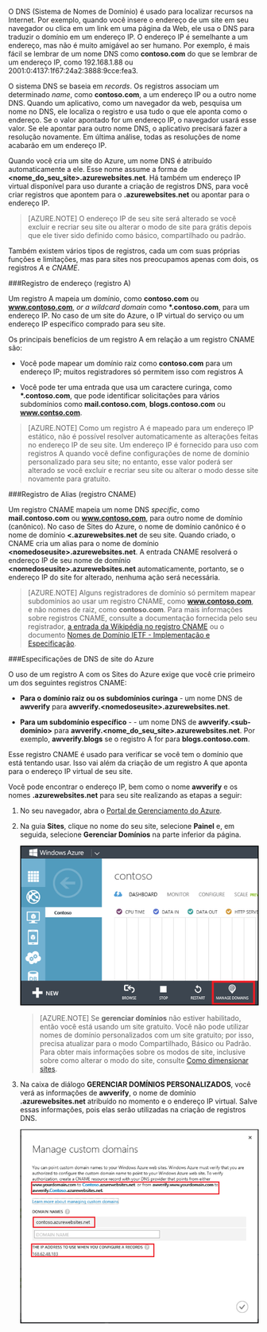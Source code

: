 ﻿O DNS (Sistema de Nomes de Domínio) é usado para localizar recursos na Internet. Por exemplo, quando você insere o endereço de um site em seu navegador ou clica em um link em uma página da Web, ele usa o DNS para traduzir o domínio em um endereço IP. O endereço IP é semelhante a um endereço, mas não é muito amigável ao ser humano. Por exemplo, é mais fácil se lembrar de um nome DNS como **contoso.com** do que se lembrar de um endereço IP, como 192.168.1.88 ou 2001:0:4137:1f67:24a2:3888:9cce:fea3.

O sistema DNS se baseia em *records*. Os registros associam um determinado *name*, como **contoso.com**, a um endereço IP ou a outro nome DNS. Quando um aplicativo, como um navegador da web, pesquisa um nome no DNS, ele localiza o registro e usa tudo o que ele aponta como o endereço. Se o valor apontado for um endereço IP, o navegador usará esse valor. Se ele apontar para outro nome DNS, o aplicativo precisará fazer a resolução novamente. Em última análise, todas as resoluções de nome acabarão em um endereço IP.

Quando você cria um site do Azure, um nome DNS é atribuído automaticamente a ele. Esse nome assume a forma de **&lt;nome_do_seu_site&gt;.azurewebsites.net**. Há também um endereço IP virtual disponível para uso durante a criação de registros DNS, para você criar registros que apontem para o **.azurewebsites.net** ou apontar para o endereço IP.

> [AZURE.NOTE] O endereço IP de seu site será alterado se você excluir e recriar seu site ou alterar o modo de site para grátis depois que ele tiver sido definido como básico, compartilhado ou padrão.

Também existem vários tipos de registros, cada um com suas próprias funções e limitações, mas para sites nos preocupamos apenas com dois, os registros *A* e *CNAME*.

###Registro de endereço (registro A)

Um registro A mapeia um domínio, como **contoso.com** ou **www.contoso.com**, *or a wildcard domain* como **\*.contoso.com**, para um endereço IP. No caso de um site do Azure, o IP virtual do serviço ou um endereço IP específico comprado para seu site.

Os principais benefícios de um registro A em relação a um registro CNAME são:

* Você pode mapear um domínio raiz como **contoso.com** para um endereço IP; muitos registradores só permitem isso com registros A

* Você pode ter uma entrada que usa um caractere curinga, como **\*.contoso.com**, que pode identificar solicitações para vários subdomínios como **mail.contoso.com**, **blogs.contoso.com** ou **www.contso.com**.

> [AZURE.NOTE] Como um registro A é mapeado para um endereço IP estático, não é possível resolver automaticamente as alterações feitas no endereço IP de seu site. Um endereço IP é fornecido para uso com registros A quando você define configurações de nome de domínio personalizado para seu site; no entanto, esse valor poderá ser alterado se você excluir e recriar seu site ou alterar o modo desse site novamente para gratuito.

###Registro de Alias (registro CNAME)

Um registro CNAME mapeia um nome DNS *specific*, como **mail.contoso.com** ou **www.contoso.com**, para outro nome de domínio (canônico). No caso de Sites do Azure, o nome de domínio canônico é o nome de domínio **&lt;<nomedoseusite>.azurewebsites.net** de seu site. Quando criado, o CNAME cria um alias para o nome de domínio **&lt;nomedoseusite>.azurewebsites.net**. A entrada CNAME resolverá o endereço IP de seu nome de domínio **&lt;nomedoseusite>.azurewebsites.net** automaticamente, portanto, se o endereço IP do site for alterado, nenhuma ação será necessária.

> [AZURE.NOTE] Alguns registradores de domínio só permitem mapear subdomínios ao usar um registro CNAME, como **www.contoso.com**, e não nomes de raiz, como **contoso.com**. Para mais informações sobre registros CNAME, consulte a documentação fornecida pelo seu registrador, <a href="http://en.wikipedia.org/wiki/CNAME_record">a entrada da Wikipédia no registro CNAME</a> ou o documento <a href="http://tools.ietf.org/html/rfc1035">Nomes de Domínio IETF - Implementação e Especificação</a>.

###Especificações de DNS de site do Azure

O uso de um registro A com os Sites do Azure exige que você crie primeiro um dos seguintes registros CNAME:

* **Para o domínio raiz ou os subdomínios curinga** - um nome DNS de **awverify** para **awverify.&lt;nomedoseusite&gt;.azurewebsites.net**.

* **Para um subdomínio específico** - - um nome DNS de **awverify.&lt;sub-domínio>** para **awverify.&lt;nome_do_seu_site&gt;.azurewebsites.net**. Por exemplo, **awverify.blogs** se o registro A for para **blogs.contoso.com**.

Esse registro CNAME é usado para verificar se você tem o domínio que está tentando usar. Isso vai além da criação de um registro A que aponta para o endereço IP virtual de seu site.

Você pode encontrar o endereço IP, bem como o nome **awverify** e os nomes **.azurewebsites.net** para seu site realizando as etapas a seguir:

1. No seu navegador, abra o [Portal de Gerenciamento do Azure](https://manage.windowsazure.com).

2. Na guia **Sites**, clique no nome do seu site, selecione **Painel** e, em seguida, selecione **Gerenciar Domínios** na parte inferior da página.

	![](./media/custom-dns-web-site/dncmntask-cname-6.png)

	> [AZURE.NOTE] Se **gerenciar domínios** não estiver habilitado, então você está usando um site gratuito. Você não pode utilizar nomes de domínio personalizados com um site gratuito; por isso, precisa atualizar para o modo Compartilhado, Básico ou Padrão. Para obter mais informações sobre os modos de site, inclusive sobre como alterar o modo do site, consulte [Como dimensionar sites](http://www.windowsazure.com/pt-br/documentation/articles/web-sites-scale/).

6. Na caixa de diálogo **GERENCIAR DOMÍNIOS PERSONALIZADOS**, você verá as informações de **awverify**, o nome de domínio **.azurewebsites.net** atribuído no momento e o endereço IP virtual. Salve essas informações, pois elas serão utilizadas na criação de registros DNS.

	![](./media/custom-dns-web-site/managecustomdomains.png)

<!--HONumber=42-->
